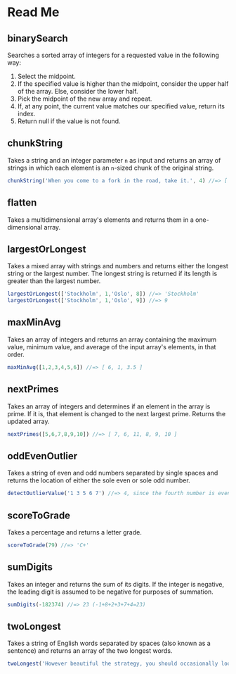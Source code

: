 # Read Me

binarySearch
---------------------

Searches a sorted array of integers for a requested value in the following way:

1. Select the midpoint.
2. If the specified value is higher than the midpoint, consider the upper half of the array.  Else, consider the lower half.
3. Pick the midpoint of the new array and repeat.
4. If, at any point, the current value matches our specified value, return its index.
5. Return null if the value is not found.


chunkString
---------------------
Takes a string and an integer parameter `n` as input and returns an array of strings in which each element is an `n`-sized chunk of the original string.

```javascript
chunkString('When you come to a fork in the road, take it.', 4) //=> [ 'When', ' you', ' com', 'e to', ' a f', 'ork ', 'in t', 'he r', 'oad,', ' tak', 'e it', '.' ]
```

flatten
---------------------

Takes a multidimensional array's elements and returns them in a one-dimensional array.


largestOrLongest
---------------------

Takes a mixed array with strings and numbers and returns either the longest string or the largest number.  The longest string is returned if its length is greater than the largest number.

```javascript
largestOrLongest(['Stockholm', 1,'Oslo', 8]) //=> 'Stockholm'
largestOrLongest(['Stockholm', 1,'Oslo', 9]) //=> 9
```

maxMinAvg
---------------------

Takes an array of integers and returns an array containing the maximum value, minimum value, and average of the input array's elements, in that order.

```javascript
maxMinAvg([1,2,3,4,5,6]) //=> [ 6, 1, 3.5 ]
```

nextPrimes
---------------------

Takes an array of integers and determines if an element in the array is prime.  If it is, that element is changed to the next largest prime.  Returns the updated array.

```javascript
nextPrimes([5,6,7,8,9,10]) //=> [ 7, 6, 11, 8, 9, 10 ]
```

oddEvenOutlier
---------------------

Takes a string of even and odd numbers separated by single spaces and returns the location of either the sole even or sole odd number.

```javascript
detectOutlierValue('1 3 5 6 7') //=> 4, since the fourth number is even while the rest are odd.
```

scoreToGrade
---------------------
Takes a percentage and returns a letter grade.

```javascript
scoreToGrade(79) //=> 'C+'
```

sumDigits
---------------------
Takes an integer and returns the sum of its digits.  If the integer is negative, the leading digit is assumed to be negative for purposes of summation.

```javascript
sumDigits(-182374) //=> 23 (-1+8+2+3+7+4=23)
```

twoLongest
---------------------
Takes a string of English words separated by spaces (also known as a sentence) and returns an array of the two longest words.

```javascript
twoLongest('However beautiful the strategy, you should occasionally look at the results.') //=> [ 'occasionally', 'strategy,' ]
```